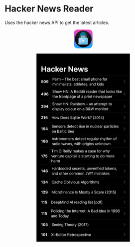 #  Hacker News Reader

Uses the hacker news API to get the latest articles.

<p align="center">
  <img width="60" height="auto" style="border-radius: 20%;" src="Hacker News/Assets.xcassets/AppIcon.appiconset/1024.png
">
</p>

<p align="center">
  <img width="300" height="auto" src="screenShot.jpeg">
</p>
